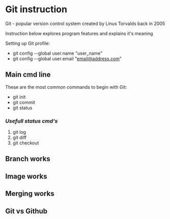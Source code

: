 # **Git instruction**
Git - popular version control system created by Linus Torvalds back in 2005

Instruction below explores program features and explains it's meaning 

Setting up Git profile:

* git config --global user.name "user_name"
* git config --global user.email "email@address.com"

## **Main cmd line**

These are the most common commands to begin with Git:

* git init
* git commit
* git status

### ***Usefull status cmd's***

1. git log 
2. git diff  
3. git checkout
## **Branch works**

## **Image works**

## **Merging works**

## **Git vs Github**

